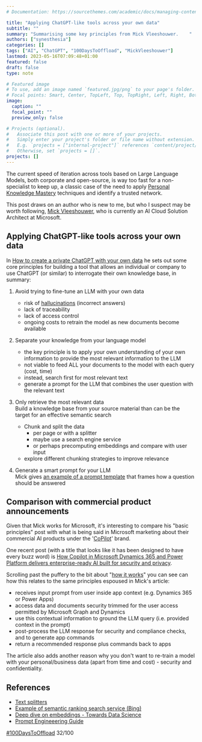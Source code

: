 ```yaml
---
# Documentation: https://sourcethemes.com/academic/docs/managing-content/

title: "Applying ChatGPT-like tools across your own data"
subtitle: ""
summary: "Summarising some key principles from Mick Vleeshouwer.    "
authors: ["synesthesia"]
categories: []
tags: ["AI", "ChatGPT", "100DaysToOffload", "MickVleeshouwer"]
lastmod: 2023-05-16T07:09:48+01:00
featured: false
draft: false
type: note

# Featured image
# To use, add an image named `featured.jpg/png` to your page's folder.
# Focal points: Smart, Center, TopLeft, Top, TopRight, Left, Right, BottomLeft, Bottom, BottomRight.
image:
  caption: ""
  focal_point: ""
  preview_only: false

# Projects (optional).
#   Associate this post with one or more of your projects.
#   Simply enter your project's folder or file name without extension.
#   E.g. `projects = ["internal-project"]` references `content/project/deep-learning/index.md`.
#   Otherwise, set `projects = []`.
projects: []
---
```

The current speed of iteration across tools based on Large Language Models, both corporate and open-source, is way too fast for a non-specialist to keep up, a classic case of the need to apply [Personal Knowledge Mastery](https://jarche.com/pkm/) techniques and identify a trusted network.

This post draws on an author who is new to me, but who I suspect may be worth following, [Mick Vleeshouwer](https://github.com/iMicknl), who is currently an AI Cloud Solution Architect at Microsoft.

## Applying ChatGPT-like tools across your own data

 In [How to create a private ChatGPT with your own data](https://medium.com/@imicknl/how-to-create-a-private-chatgpt-with-your-own-data-15754e6378a1) he sets out some core principles for building a tool that allows an individual or company to use ChatGPT (or similar) to interrogate their own knowledge base, in summary:

 1. Avoid trying to fine-tune an LLM with your own data
    - risk of [hallucinations](https://hyp.is/4OpjfPOyEe2FwC8LG5eQRw/openai.com/research/gpt-4) (incorrect answers)
    - lack of traceability
    - lack of access control
    - ongoing costs to retrain the model as new documents become available

2.  Separate your knowledge from your language model
    - the key principle is to apply your own understanding of your own information to provide the most relevant information to the LLM
    - not viable to feed ALL your documents to the model with each query (cost, time)   
    - instead, search first for most relevant text
    - generate a prompt for the LLM that combines the user question with the relevant text
3.  Only retrieve the most relevant data  
    Build a knowledge base from your source material than can be the target 
    for an effective semantic search  
    - Chunk and split the data  
      - per page or with a splitter
      - maybe use a search engine service
      - or perhaps precomputing embeddings and compare with user input
    - explore different chunking strategies to improve relevance
4. Generate a smart prompt for your LLM  
   Mick gives [an example of a prompt template](https://github.com/Azure-Samples/azure-search-openai-demo/blob/main/app/backend/approaches/retrievethenread.py) that frames how a question should be answered

## Comparison with commercial product announcements

Given that Mick works for Microsoft, it's interesting to compare his "basic principles" post with what is being said in Microsoft marketing about their commercial AI products under the '[CoPilot](https://news.microsoft.com/reinventing-productivity/)' brand.

One recent post (with a title that looks like it has been designed to have every buzz word) is [How Copilot in Microsoft Dynamics 365 and Power Platform delivers enterprise-ready AI built for security and privacy](https://cloudblogs.microsoft.com/dynamics365/bdm/2023/05/12/how-copilot-in-microsoft-dynamics-365-and-power-platform-delivers-enterprise-ready-ai-built-for-security-and-privacy/).

Scrolling past the puffery to the bit about "[how it works](https://hyp.is/QT_AdPPGEe2wXpMRM835hg/cloudblogs.microsoft.com/dynamics365/bdm/2023/05/12/how-copilot-in-microsoft-dynamics-365-and-power-platform-delivers-enterprise-ready-ai-built-for-security-and-privacy/)" you can see can how this relates to the same principles espoused in Mick's article:

- receives input prompt from user inside app context (e.g. Dynamics 365 or Power Apps)
- access data and documents security trimmed for the user access permitted by Microsoft Graph and Dynamics
- use this contextual information to ground the LLM query (i.e. provided context in the prompt)
- post-process the LLM response for security and compliance checks, and to generate app commands
- return a recommended response plus commands back to apps

The article also adds another reason  why you don't want to re-train a model with your personal/business data (apart from time and cost) - security and confidentiality.

## References

- [Text splitters](https://langchain.readthedocs.io/en/latest/reference/modules/text_splitter.html)
- [Example of semantic ranking search service (Bing)](https://learn.microsoft.com/en-us/azure/search/semantic-ranking)
- [Deep dive on embeddings - Towards Data Science](https://towardsdatascience.com/neural-network-embeddings-explained-4d028e6f0526)
- [Prompt Engineeering Guide](https://github.com/dair-ai/Prompt-Engineering-Guide)


[#100DaysToOffload](https://100daystooffload.com/) 32/100
